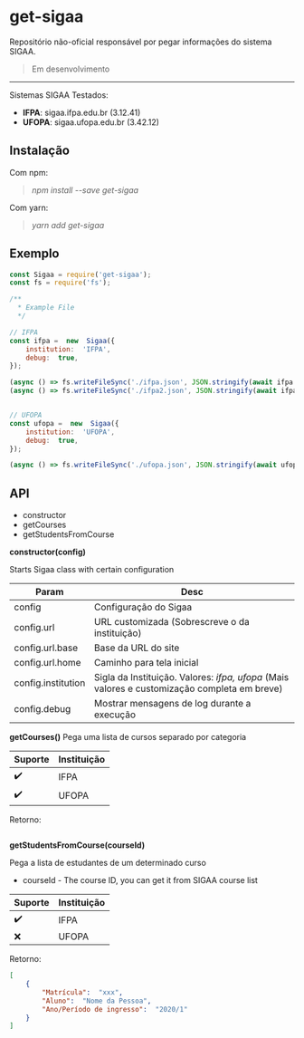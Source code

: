 
# get-sigaa

Repositório não-oficial responsável por pegar informações do sistema SIGAA.

> Em desenvolvimento

---

Sistemas SIGAA Testados:

- **IFPA**: sigaa.ifpa.edu.br (3.12.41)
- **UFOPA**: sigaa.ufopa.edu.br (3.42.12)
  
## Instalação

Com npm: 

> *npm install --save get-sigaa*

Com yarn:
> *yarn add get-sigaa*

## Exemplo

```javascript
const Sigaa = require('get-sigaa');
const fs = require('fs');

/**
  * Example File
  */

// IFPA
const ifpa =  new  Sigaa({
	institution:  'IFPA',
	debug:  true,
});

(async () => fs.writeFileSync('./ifpa.json', JSON.stringify(await ifpa.getStudentsFromCourse(204))))();
(async () => fs.writeFileSync('./ifpa2.json', JSON.stringify(await ifpa.getCourses())))();


// UFOPA
const ufopa =  new  Sigaa({
	institution:  'UFOPA',
	debug:  true,
});

(async () => fs.writeFileSync('./ufopa.json', JSON.stringify(await ufopa.getCourses())))();
```

## API

* constructor
* getCourses
* getStudentsFromCourse

**constructor(config)**

Starts Sigaa class with certain configuration

| Param | Desc |
|--|--|
| config | Configuração do Sigaa |
| config.url | URL customizada (Sobrescreve o da instituição) |
| config.url.base| Base da URL do site |
| config.url.home | Caminho para tela inicial |
| config.institution | Sigla da Instituição. Valores: *ifpa, ufopa* (Mais valores e customização completa em breve)
| config.debug | Mostrar mensagens de log durante a execução|

**getCourses()**
Pega uma lista de cursos separado por categoria

| Suporte | Instituição |
|--|--|
| ✔️ | IFPA |
| ✔️ | UFOPA|

Retorno:
```json

```

**getStudentsFromCourse(courseId)**

Pega a lista de estudantes de um determinado curso

* courseId - The course ID, you can get it from SIGAA course list

| Suporte | Instituição |
|--|--|
| ✔️ | IFPA |
| ❌ | UFOPA|


Retorno:
```json
[
	{
		"Matrícula":  "xxx",
		"Aluno":  "Nome da Pessoa",
		"Ano/Período de ingresso":  "2020/1"
	}
]
```
